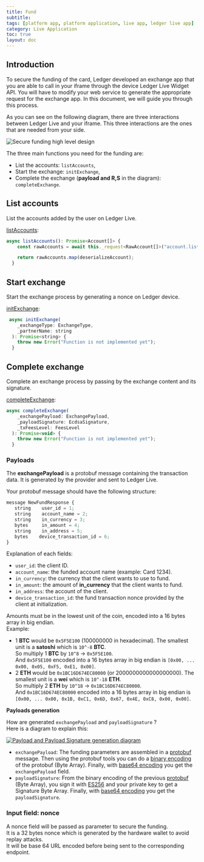 ```yaml
---
title: Fund
subtitle:
tags: [platform app, platform application, live app, ledger live app]
category: Live Application
toc: true
layout: doc
---
```


## Introduction

To secure the funding of the card, Ledger developed an exchange app that you are able to call in your iframe through the device Ledger Live Widget API. You will have to modify your web service to generate the appropriate request for the exchange app. In this document, we will guide you through this process.

As you can see on the following diagram, there are three interactions between Ledger Live and your iframe. This three interactions are the ones that are needed from your side.  

![Secure funding high level design](../../images/baanx-secure-funding.png "Secure funding high level design")

The three main functions you need for the funding are: 
- List the accounts: `listAccounts`,
- Start the exchange: `initExchange`,
- Complete the exchange (**payload and R,S** in the diagram): `completeExchange`.


## List accounts

List the accounts added by the user on Ledger Live.

[listAccounts](../../classes/#listaccounts):

```js
async listAccounts(): Promise<Account[]> {
    const rawAccounts = await this._request<RawAccount[]>("account.list");

    return rawAccounts.map(deserializeAccount);
  }
```

## Start exchange

Start the exchange process by generating a nonce on Ledger device.

[initExchange](../../classes/#initexchange):

```js
 async initExchange(
    _exchangeType: ExchangeType,
    _partnerName: string
  ): Promise<string> {
    throw new Error("Function is not implemented yet");
  }
```


## Complete exchange

Complete an exchange process by passing by the exchange content and its signature.

[completeExchange](../../classes/#completeexchange):

```js
async completeExchange(
    _exchangePayload: ExchangePayload,
    _payloadSignature: EcdsaSignature,
    _txFeesLevel: FeesLevel
  ): Promise<void> {
    throw new Error("Function is not implemented yet");
  }
```
### Payloads

The **exchangePayload** is a protobuf message containing the transaction data. It is generated by the provider and sent to Ledger Live. 

Your protobuf message should have the following structure: 

```js
message NewFundResponse {
   string    user_id = 1; 
   string    account_name = 2; 
   string    in_currency = 3; 
   bytes     in_amount = 4; 
   string    in_address = 5; 
   bytes    device_transaction_id = 6; 
}
```

Explanation of each fields:
- `user_id`: the client ID.
- `account_name`: the funded account name (example: Card 1234).
- `in_currency`: the currency that the client wants to use to fund.
- `in_amount`: the amount of **in_currency** that the client wants to fund.
- `in_address`: the account of the client.
- `device_transaction_id`: the fund transaction nonce provided by the client at initialization.

Amounts must be in the lowest unit of the coin, encoded into a 16 bytes array in big endian.<br>
Example:
- 1 **BTC** would be `0x5F5E100` (100000000 in hexadecimal). The smallest unit is a **satoshi** which is `10^-8` **BTC**.<br> 
So multiply 1 **BTC** by `10^8` → `0x5F5E100`. <br>
And `0x5F5E100` encoded into a 16 bytes array in big endian is `[0x00, ... 0x00, 0x05, 0xF5, 0xE1, 0x00]`.
- 2 **ETH** would be `0x1BC16D674EC80000` (or 2000000000000000000). The smallest unit is a **wei** which is `10^-18` **ETH**.<br> 
So multiply 2 **ETH** by `10^18` → `0x1BC16D674EC80000`. <br>
And `0x1BC16D674EC80000` encoded into a 16 bytes array in big endian is `[0x00, ... 0x00, 0x1B, 0xC1, 0x6D, 0x67, 0x4E, 0xC8, 0x00, 0x00]`.


**Payloads generation**

How are generated `exchangePayload` and `payloadSignature` ? <br>
Here is a diagram to explain this: 

[![Payload and Payload Signature generation diagram](../../images/funding-payload-signature-generation.png)](../../images/funding-payload-signature-generation.png)

- `exchangePayload`: The funding parameters are assembled in a [protobuf](https://developers.google.com/protocol-buffers) message. Then using the protobuf tools you can do a [binary encoding](https://developers.google.com/protocol-buffers/docs/encoding) of the protobuf (Byte Array). Finally, with [base64 encoding](https://en.wikipedia.org/wiki/Base64) you get the `exchangePayload` field.  
- `payloadSignature`: From the binary encoding of the previous [protobuf](https://developers.google.com/protocol-buffers) (Byte Array), you sign it with [ES256](https://ldapwiki.com/wiki/ES256) and your private key to get a Signature Byte Array. Finally, with [base64 encoding](https://en.wikipedia.org/wiki/Base64) you get the `payloadSignature`.

### Input field: nonce

A nonce field will be passed as parameter to secure the funding.<br>
It is a 32 bytes nonce which is generated by the hardware wallet to avoid replay attacks.<br> 
It will be base 64 URL encoded before being sent to the corresponding endpoint.

